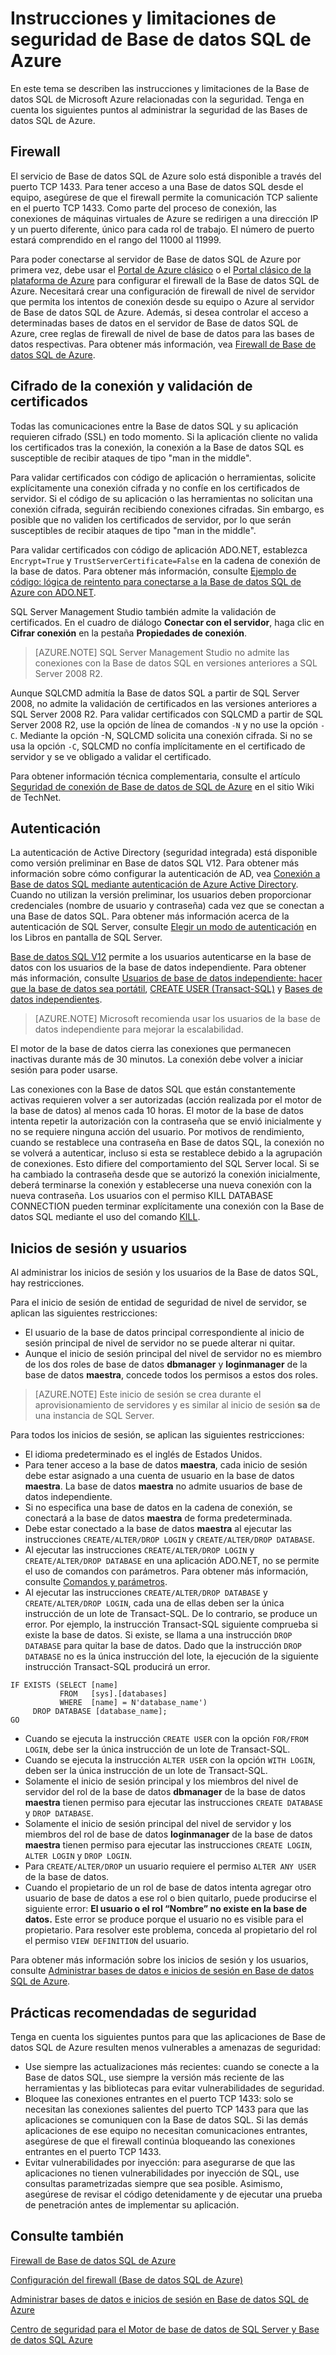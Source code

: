 <properties
   pageTitle="Instrucciones y limitaciones de seguridad de Base de datos SQL de Azure | Microsoft Azure"
   description="Obtenga más información acerca de las instrucciones y limitaciones de la Base de datos SQL de Microsoft Azure relacionadas con la seguridad."
   services="sql-database"
   documentationCenter=""
   authors="BYHAM"
   manager="jeffreyg"
   editor=""
   tags=""/>

<tags
   ms.service="sql-database"
   ms.devlang="na"
   ms.topic="article"
   ms.tgt_pltfrm="na"
   ms.workload="data-management"
   ms.date="02/16/2016"
   ms.author="rickbyh"/>

# Instrucciones y limitaciones de seguridad de Base de datos SQL de Azure

En este tema se describen las instrucciones y limitaciones de la Base de datos SQL de Microsoft Azure relacionadas con la seguridad. Tenga en cuenta los siguientes puntos al administrar la seguridad de las Bases de datos SQL de Azure.

## Firewall

El servicio de Base de datos SQL de Azure solo está disponible a través del puerto TCP 1433. Para tener acceso a una Base de datos SQL desde el equipo, asegúrese de que el firewall permite la comunicación TCP saliente en el puerto TCP 1433. Como parte del proceso de conexión, las conexiones de máquinas virtuales de Azure se redirigen a una dirección IP y un puerto diferente, único para cada rol de trabajo. El número de puerto estará comprendido en el rango del 11000 al 11999.

Para poder conectarse al servidor de Base de datos SQL de Azure por primera vez, debe usar el [Portal de Azure clásico](https://portal.azure.com) o el [Portal clásico de la plataforma de Azure](https://manage.windowsazure.com/microsoft.onmicrosoft.com#Workspaces/All/dashboard) para configurar el firewall de la Base de datos SQL de Azure. Necesitará crear una configuración de firewall de nivel de servidor que permita los intentos de conexión desde su equipo o Azure al servidor de Base de datos SQL de Azure. Además, si desea controlar el acceso a determinadas bases de datos en el servidor de Base de datos SQL de Azure, cree reglas de firewall de nivel de base de datos para las bases de datos respectivas. Para obtener más información, vea [Firewall de Base de datos SQL de Azure](sql-database-firewall-configure.md).

## Cifrado de la conexión y validación de certificados

Todas las comunicaciones entre la Base de datos SQL y su aplicación requieren cifrado (SSL) en todo momento. Si la aplicación cliente no valida los certificados tras la conexión, la conexión a la Base de datos SQL es susceptible de recibir ataques de tipo "man in the middle".

Para validar certificados con código de aplicación o herramientas, solicite explícitamente una conexión cifrada y no confíe en los certificados de servidor. Si el código de su aplicación o las herramientas no solicitan una conexión cifrada, seguirán recibiendo conexiones cifradas. Sin embargo, es posible que no validen los certificados de servidor, por lo que serán susceptibles de recibir ataques de tipo "man in the middle".

Para validar certificados con código de aplicación ADO.NET, establezca ``Encrypt=True`` y ``TrustServerCertificate=False`` en la cadena de conexión de la base de datos. Para obtener más información, consulte [Ejemplo de código: lógica de reintento para conectarse a la Base de datos SQL de Azure con ADO.NET](https://msdn.microsoft.com/library/azure/ee336243.aspx).

SQL Server Management Studio también admite la validación de certificados. En el cuadro de diálogo **Conectar con el servidor**, haga clic en **Cifrar conexión** en la pestaña **Propiedades de conexión**.

> [AZURE.NOTE] SQL Server Management Studio no admite las conexiones con la Base de datos SQL en versiones anteriores a SQL Server 2008 R2.

Aunque SQLCMD admitía la Base de datos SQL a partir de SQL Server 2008, no admite la validación de certificados en las versiones anteriores a SQL Server 2008 R2. Para validar certificados con SQLCMD a partir de SQL Server 2008 R2, use la opción de línea de comandos ``-N`` y no use la opción ``-C``. Mediante la opción -N, SQLCMD solicita una conexión cifrada. Si no se usa la opción ``-C``, SQLCMD no confía implícitamente en el certificado de servidor y se ve obligado a validar el certificado.

Para obtener información técnica complementaria, consulte el artículo [Seguridad de conexión de Base de datos de SQL de Azure](http://social.technet.microsoft.com/wiki/contents/articles/2951.windows-azure-sql-database-connection-security.aspx#comment-4847) en el sitio Wiki de TechNet.

## Autenticación

La autenticación de Active Directory (seguridad integrada) está disponible como versión preliminar en Base de datos SQL V12. Para obtener más información sobre cómo configurar la autenticación de AD, vea [Conexión a Base de datos SQL mediante autenticación de Azure Active Directory](sql-database-aad-authentication.md). Cuando no utilizan la versión preliminar, los usuarios deben proporcionar credenciales (nombre de usuario y contraseña) cada vez que se conectan a una Base de datos SQL. Para obtener más información acerca de la autenticación de SQL Server, consulte [Elegir un modo de autenticación](https://msdn.microsoft.com/library/ms144284.aspx) en los Libros en pantalla de SQL Server.

[Base de datos SQL V12](sql-database-v12-whats-new.md) permite a los usuarios autenticarse en la base de datos con los usuarios de la base de datos independiente. Para obtener más información, consulte [Usuarios de base de datos independiente: hacer que la base de datos sea portátil](https://msdn.microsoft.com/library/ff929188.aspx), [CREATE USER (Transact-SQL)](https://technet.microsoft.com/library/ms173463.aspx) y [Bases de datos independientes](https://technet.microsoft.com/library/ff929071.aspx).

> [AZURE.NOTE] Microsoft recomienda usar los usuarios de la base de datos independiente para mejorar la escalabilidad.

El motor de la base de datos cierra las conexiones que permanecen inactivas durante más de 30 minutos. La conexión debe volver a iniciar sesión para poder usarse.

Las conexiones con la Base de datos SQL que están constantemente activas requieren volver a ser autorizadas (acción realizada por el motor de la base de datos) al menos cada 10 horas. El motor de la base de datos intenta repetir la autorización con la contraseña que se envió inicialmente y no se requiere ninguna acción del usuario. Por motivos de rendimiento, cuando se restablece una contraseña en Base de datos SQL, la conexión no se volverá a autenticar, incluso si esta se restablece debido a la agrupación de conexiones. Esto difiere del comportamiento del SQL Server local. Si se ha cambiado la contraseña desde que se autorizó la conexión inicialmente, deberá terminarse la conexión y establecerse una nueva conexión con la nueva contraseña. Los usuarios con el permiso KILL DATABASE CONNECTION pueden terminar explícitamente una conexión con la Base de datos SQL mediante el uso del comando [KILL](https://msdn.microsoft.com/library/ms173730.aspx).

## Inicios de sesión y usuarios

Al administrar los inicios de sesión y los usuarios de la Base de datos SQL, hay restricciones.

Para el inicio de sesión de entidad de seguridad de nivel de servidor, se aplican las siguientes restricciones:

- El usuario de la base de datos principal correspondiente al inicio de sesión principal de nivel de servidor no se puede alterar ni quitar. 
- Aunque el inicio de sesión principal del nivel de servidor no es miembro de los dos roles de base de datos **dbmanager** y **loginmanager** de la base de datos **maestra**, concede todos los permisos a estos dos roles.

> [AZURE.NOTE] Este inicio de sesión se crea durante el aprovisionamiento de servidores y es similar al inicio de sesión **sa** de una instancia de SQL Server.

Para todos los inicios de sesión, se aplican las siguientes restricciones:

- El idioma predeterminado es el inglés de Estados Unidos.
- Para tener acceso a la base de datos **maestra**, cada inicio de sesión debe estar asignado a una cuenta de usuario en la base de datos **maestra**. La base de datos **maestra** no admite usuarios de base de datos independiente.
- Si no especifica una base de datos en la cadena de conexión, se conectará a la base de datos **maestra** de forma predeterminada.
- Debe estar conectado a la base de datos **maestra** al ejecutar las instrucciones ``CREATE/ALTER/DROP LOGIN`` y ``CREATE/ALTER/DROP DATABASE``. 
- Al ejecutar las instrucciones ``CREATE/ALTER/DROP LOGIN`` y ``CREATE/ALTER/DROP DATABASE`` en una aplicación ADO.NET, no se permite el uso de comandos con parámetros. Para obtener más información, consulte [Comandos y parámetros](https://msdn.microsoft.com/library/ms254953.aspx).
- Al ejecutar las instrucciones ``CREATE/ALTER/DROP DATABASE`` y ``CREATE/ALTER/DROP LOGIN``, cada una de ellas deben ser la única instrucción de un lote de Transact-SQL. De lo contrario, se produce un error. Por ejemplo, la instrucción Transact-SQL siguiente comprueba si existe la base de datos. Si existe, se llama a una instrucción ``DROP DATABASE`` para quitar la base de datos. Dado que la instrucción ``DROP DATABASE`` no es la única instrucción del lote, la ejecución de la siguiente instrucción Transact-SQL producirá un error.

```
IF EXISTS (SELECT [name]
           FROM   [sys].[databases]
           WHERE  [name] = N'database_name')
     DROP DATABASE [database_name];
GO
```

- Cuando se ejecuta la instrucción ``CREATE USER`` con la opción ``FOR/FROM LOGIN``, debe ser la única instrucción de un lote de Transact-SQL.
- Cuando se ejecuta la instrucción ``ALTER USER`` con la opción ``WITH LOGIN``, deben ser la única instrucción de un lote de Transact-SQL.
- Solamente el inicio de sesión principal y los miembros del nivel de servidor del rol de la base de datos **dbmanager** de la base de datos **maestra** tienen permiso para ejecutar las instrucciones ``CREATE DATABASE`` y ``DROP DATABASE``.
- Solamente el inicio de sesión principal del nivel de servidor y los miembros del rol de base de datos **loginmanager** de la base de datos **maestra** tienen permiso para ejecutar las instrucciones ``CREATE LOGIN``, ``ALTER LOGIN`` y ``DROP LOGIN``.
- Para ``CREATE/ALTER/DROP`` un usuario requiere el permiso ``ALTER ANY USER`` de la base de datos.
- Cuando el propietario de un rol de base de datos intenta agregar otro usuario de base de datos a ese rol o bien quitarlo, puede producirse el siguiente error: **El usuario o el rol “Nombre” no existe en la base de datos.** Este error se produce porque el usuario no es visible para el propietario. Para resolver este problema, conceda al propietario del rol el permiso ``VIEW DEFINITION`` del usuario. 

Para obtener más información sobre los inicios de sesión y los usuarios, consulte [Administrar bases de datos e inicios de sesión en Base de datos SQL de Azure](sql-database-manage-logins.md).

## Prácticas recomendadas de seguridad

Tenga en cuenta los siguientes puntos para que las aplicaciones de Base de datos SQL de Azure resulten menos vulnerables a amenazas de seguridad:

- Use siempre las actualizaciones más recientes: cuando se conecte a la Base de datos SQL, use siempre la versión más reciente de las herramientas y las bibliotecas para evitar vulnerabilidades de seguridad.
- Bloquee las conexiones entrantes en el puerto TCP 1433: solo se necesitan las conexiones salientes del puerto TCP 1433 para que las aplicaciones se comuniquen con la Base de datos SQL. Si las demás aplicaciones de ese equipo no necesitan comunicaciones entrantes, asegúrese de que el firewall continúa bloqueando las conexiones entrantes en el puerto TCP 1433.
- Evitar vulnerabilidades por inyección: para asegurarse de que las aplicaciones no tienen vulnerabilidades por inyección de SQL, use consultas parametrizadas siempre que sea posible. Asimismo, asegúrese de revisar el código detenidamente y de ejecutar una prueba de penetración antes de implementar su aplicación.


## Consulte también

[Firewall de Base de datos SQL de Azure](sql-database-firewall-configure.md)

[Configuración del firewall (Base de datos SQL de Azure)](sql-database-configure-firewall-settings.md)

[Administrar bases de datos e inicios de sesión en Base de datos SQL de Azure](sql-database-manage-logins.md)

[Centro de seguridad para el Motor de base de datos de SQL Server y Base de datos SQL Azure](https://msdn.microsoft.com/library/bb510589)

<!---HONumber=AcomDC_0218_2016-->